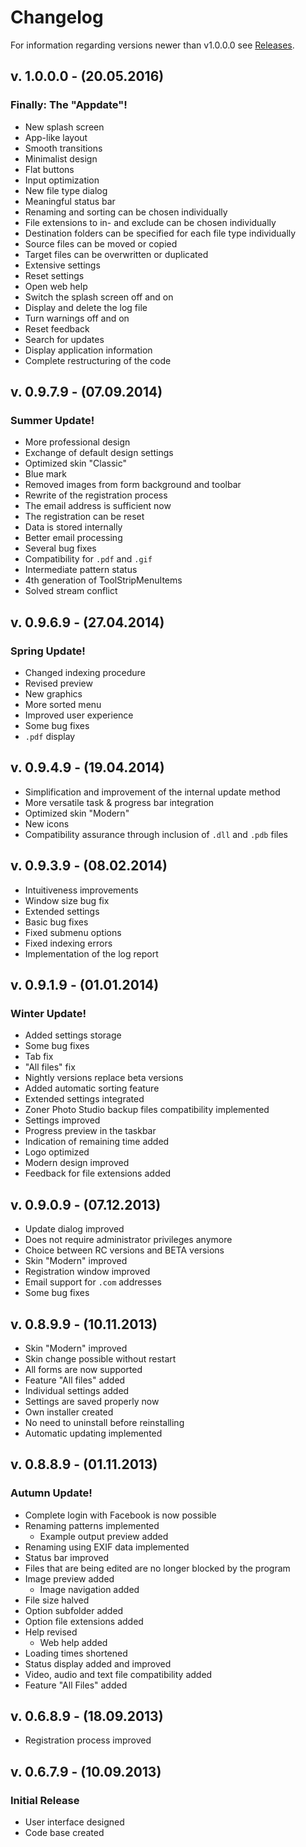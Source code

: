 # Changelog

For information regarding versions newer than v1.0.0.0 see [Releases](https://github.com/dargmuesli/batchrename/releases "Releases").

## v. 1.0.0.0 - (20.05.2016)
### Finally: The "Appdate"!
- New splash screen
- App-like layout
 - Smooth transitions
 - Minimalist design
 - Flat buttons
 - Input optimization
 - New file type dialog
 - Meaningful status bar
- Renaming and sorting can be chosen individually
- File extensions to in- and exclude can be chosen individually
- Destination folders can be specified for each file type individually
- Source files can be moved or copied
- Target files can be overwritten or duplicated
- Extensive settings
 - Reset settings
 - Open web help
 - Switch the splash screen off and on
 - Display and delete the log file
 - Turn warnings off and on
 - Reset feedback
 - Search for updates
 - Display application information
- Complete restructuring of the code

## v. 0.9.7.9 - (07.09.2014)
### Summer Update!
- More professional design
 - Exchange of default design settings
 - Optimized skin "Classic"
  - Blue mark
  - Removed images from form background and toolbar
- Rewrite of the registration process
 - The email address is sufficient now
 - The registration can be reset
 - Data is stored internally
 - Better email processing
- Several bug fixes
 - Compatibility for `.pdf` and `.gif`
 - Intermediate pattern status
 - 4th generation of ToolStripMenuItems
 - Solved stream conflict

## v. 0.9.6.9 - (27.04.2014)
### Spring Update!
- Changed indexing procedure
- Revised preview
- New graphics
- More sorted menu
- Improved user experience
- Some bug fixes
- `.pdf` display

## v. 0.9.4.9 - (19.04.2014)
- Simplification and improvement of the internal update method
- More versatile task & progress bar integration
- Optimized skin "Modern"
 - New icons
- Compatibility assurance through inclusion of `.dll` and `.pdb` files

## v. 0.9.3.9 - (08.02.2014)
- Intuitiveness improvements
- Window size bug fix
- Extended settings
- Basic bug fixes
 - Fixed submenu options
 - Fixed indexing errors
- Implementation of the log report

## v. 0.9.1.9 - (01.01.2014)
### Winter Update!
- Added settings storage
- Some bug fixes
 - Tab fix
 - "All files" fix
- Nightly versions replace beta versions
- Added automatic sorting feature
 - Extended settings integrated
 - Zoner Photo Studio backup files compatibility implemented
 - Settings improved
- Progress preview in the taskbar
- Indication of remaining time added
- Logo optimized
- Modern design improved
- Feedback for file extensions added

## v. 0.9.0.9 - (07.12.2013)
- Update dialog improved
 - Does not require administrator privileges anymore
 - Choice between RC versions and BETA versions
- Skin "Modern" improved
 - Registration window improved
- Email support for `.com` addresses
- Some bug fixes

## v. 0.8.9.9 - (10.11.2013)
- Skin "Modern" improved
 - Skin change possible without restart
 - All forms are now supported
- Feature "All files" added
- Individual settings added
 - Settings are saved properly now
- Own installer created
 - No need to uninstall before reinstalling
- Automatic updating implemented

## v. 0.8.8.9 - (01.11.2013)
### Autumn Update!
- Complete login with Facebook is now possible
- Renaming patterns implemented
  - Example output preview added
- Renaming using EXIF data implemented
- Status bar improved
- Files that are being edited are no longer blocked by the program
- Image preview added
  - Image navigation added
- File size halved
- Option subfolder added
- Option file extensions added
- Help revised
  - Web help added
- Loading times shortened
- Status display added and improved
- Video, audio and text file compatibility added
- Feature "All Files" added

## v. 0.6.8.9 - (18.09.2013)
- Registration process improved

## v. 0.6.7.9 - (10.09.2013)
### Initial Release
 - User interface designed
 - Code base created
